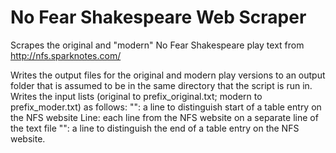 No Fear Shakespeare Web Scraper
==============================

Scrapes the original and "modern" No Fear Shakespeare play text from http://nfs.sparknotes.com/

Writes the output files for the original and modern play versions to an output folder that is assumed to be in the same directory that the script is run in. Writes the input lists (original to prefix_original.txt; modern to prefix_moder.txt) as follows: "<T>": a line to distinguish start of a table entry on the NFS website Line: each line from the NFS website on a separate line of the text file "</T>": a line to distinguish the end of a table entry on the NFS website.